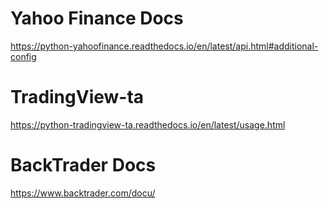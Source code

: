 # Yahoo Finance Docs

https://python-yahoofinance.readthedocs.io/en/latest/api.html#additional-config


# TradingView-ta

https://python-tradingview-ta.readthedocs.io/en/latest/usage.html


# BackTrader Docs

https://www.backtrader.com/docu/
